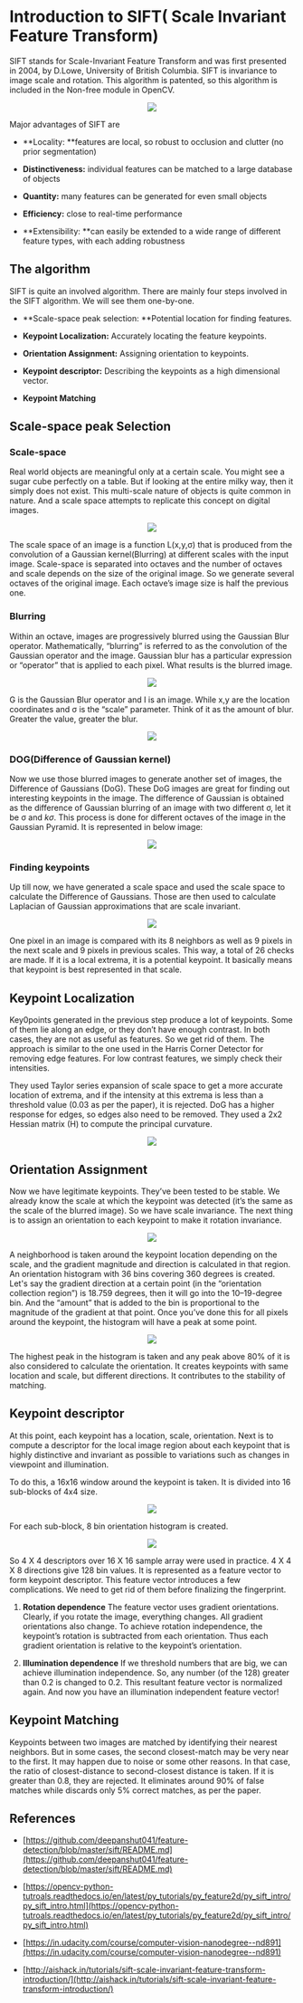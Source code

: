 # Introduction to SIFT( Scale Invariant Feature Transform)

SIFT stands for Scale-Invariant Feature Transform and was first presented in 2004, by D.Lowe, University of British Columbia. SIFT is invariance to image scale and rotation. This algorithm is patented, so this algorithm is included in the Non-free module in OpenCV.

<p align="center">   
    <img src="https://cdn-images-1.medium.com/max/2214/1*bPN9KN1Y7Lkl8_8wfNtQgA.png" />
</p>

Major advantages of SIFT are

- **Locality: **features are local, so robust to occlusion and clutter (no prior segmentation)

- **Distinctiveness:** individual features can be matched to a large database of objects

- **Quantity:** many features can be generated for even small objects

- **Efficiency:** close to real-time performance

- **Extensibility: **can easily be extended to a wide range of different feature types, with each adding robustness

## The algorithm

SIFT is quite an involved algorithm. There are mainly four steps involved in the SIFT algorithm. We will see them one-by-one.

- **Scale-space peak selection: **Potential location for finding features.

- **Keypoint Localization:** Accurately locating the feature keypoints.

- **Orientation Assignment:** Assigning orientation to keypoints.

- **Keypoint descriptor:** Describing the keypoints as a high dimensional vector.

- **Keypoint Matching**

## Scale-space peak Selection

### Scale-space

Real world objects are meaningful only at a certain scale. You might see a sugar cube perfectly on a table. But if looking at the entire milky way, then it simply does not exist. This multi-scale nature of objects is quite common in nature. And a scale space attempts to replicate this concept on digital images.

<p align="center">   
    <img src="https://cdn-images-1.medium.com/max/2000/0*ZlcI6l4Z6eNlfspE.jpg" />
</p>

The scale space of an image is a function L(x,y,σ) that is produced from the convolution of a Gaussian kernel(Blurring) at different scales with the input image. Scale-space is separated into octaves and the number of octaves and scale depends on the size of the original image. So we generate several octaves of the original image. Each octave’s image size is half the previous one.

### Blurring

Within an octave, images are progressively blurred using the Gaussian Blur operator. Mathematically, “blurring” is referred to as the convolution of the Gaussian operator and the image. Gaussian blur has a particular expression or “operator” that is applied to each pixel. What results is the blurred image.

<p align="center">   
    <img src="https://cdn-images-1.medium.com/max/2000/0*zVPWEA714BmeQKbt.jpg" />
</p>

G is the Gaussian Blur operator and I is an image. While x,y are the location coordinates and σ is the “scale” parameter. Think of it as the amount of blur. Greater the value, greater the blur.

<p align="center">   
    <img src="https://cdn-images-1.medium.com/max/2000/0*2Aj3iGxOTjVDtudQ.jpg" />
</p>

### DOG(Difference of Gaussian kernel)

Now we use those blurred images to generate another set of images, the Difference of Gaussians (DoG). These DoG images are great for finding out interesting keypoints in the image. The difference of Gaussian is obtained as the difference of Gaussian blurring of an image with two different σ, let it be σ and _kσ_. This process is done for different octaves of the image in the Gaussian Pyramid. It is represented in below image:

<p align="center">   
    <img src="https://cdn-images-1.medium.com/max/2000/0*DlULvyAuyXb1mSWb.jpg" />
</p>

### Finding keypoints

Up till now, we have generated a scale space and used the scale space to calculate the Difference of Gaussians. Those are then used to calculate Laplacian of Gaussian approximations that are scale invariant.

<p align="center">   
    <img src="https://cdn-images-1.medium.com/max/2000/0*nbK933cOIyNrmhWi.jpg" />
</p>

One pixel in an image is compared with its 8 neighbors as well as 9 pixels in the next scale and 9 pixels in previous scales. This way, a total of 26 checks are made. If it is a local extrema, it is a potential keypoint. It basically means that keypoint is best represented in that scale.

## Keypoint Localization

Key0points generated in the previous step produce a lot of keypoints. Some of them lie along an edge, or they don’t have enough contrast. In both cases, they are not as useful as features. So we get rid of them. The approach is similar to the one used in the Harris Corner Detector for removing edge features. For low contrast features, we simply check their intensities.

They used Taylor series expansion of scale space to get a more accurate location of extrema, and if the intensity at this extrema is less than a threshold value (0.03 as per the paper), it is rejected. DoG has a higher response for edges, so edges also need to be removed. They used a 2x2 Hessian matrix (H) to compute the principal curvature.

<p align="center">   
    <img src="https://cdn-images-1.medium.com/max/2000/1*6PxB0wSokjErBiwBT8LJ4A.png" />
</p>

## Orientation Assignment

Now we have legitimate keypoints. They’ve been tested to be stable. We already know the scale at which the keypoint was detected (it’s the same as the scale of the blurred image). So we have scale invariance. The next thing is to assign an orientation to each keypoint to make it rotation invariance.

<p align="center">   
    <img src="https://cdn-images-1.medium.com/max/2000/0*PTEzxvjSn4Y4uB1p.jpg" />
</p>

A neighborhood is taken around the keypoint location depending on the scale, and the gradient magnitude and direction is calculated in that region. An orientation histogram with 36 bins covering 360 degrees is created. Let's say the gradient direction at a certain point (in the “orientation collection region”) is 18.759 degrees, then it will go into the 10–19-degree bin. And the “amount” that is added to the bin is proportional to the magnitude of the gradient at that point. Once you’ve done this for all pixels around the keypoint, the histogram will have a peak at some point.

<p align="center">   
    <img src="https://cdn-images-1.medium.com/max/2000/0*HrkMSiOEvpWjyq2N.jpg" />
</p>

The highest peak in the histogram is taken and any peak above 80% of it is also considered to calculate the orientation. It creates keypoints with same location and scale, but different directions. It contributes to the stability of matching.

## **Keypoint descriptor**

At this point, each keypoint has a location, scale, orientation. Next is to compute a descriptor for the local image region about each keypoint that is highly distinctive and invariant as possible to variations such as changes in viewpoint and illumination.

To do this, a 16x16 window around the keypoint is taken. It is divided into 16 sub-blocks of 4x4 size.

<p align="center">   
    <img src="https://cdn-images-1.medium.com/max/2000/0*r_IdkzMnVs0FfbdI.jpg" />
</p>

For each sub-block, 8 bin orientation histogram is created.

<p align="center">   
    <img src="https://cdn-images-1.medium.com/max/2000/0*dTIaQNZYLrnr76Js.jpg" />
</p>

So 4 X 4 descriptors over 16 X 16 sample array were used in practice. 4 X 4 X 8 directions give 128 bin values. It is represented as a feature vector to form keypoint descriptor. This feature vector introduces a few complications. We need to get rid of them before finalizing the fingerprint.

1. **Rotation dependence** The feature vector uses gradient orientations. Clearly, if you rotate the image, everything changes. All gradient orientations also change. To achieve rotation independence, the keypoint’s rotation is subtracted from each orientation. Thus each gradient orientation is relative to the keypoint’s orientation.

1. **Illumination dependence** If we threshold numbers that are big, we can achieve illumination independence. So, any number (of the 128) greater than 0.2 is changed to 0.2. This resultant feature vector is normalized again. And now you have an illumination independent feature vector!

## Keypoint Matching

Keypoints between two images are matched by identifying their nearest neighbors. But in some cases, the second closest-match may be very near to the first. It may happen due to noise or some other reasons. In that case, the ratio of closest-distance to second-closest distance is taken. If it is greater than 0.8, they are rejected. It eliminates around 90% of false matches while discards only 5% correct matches, as per the paper.

## References

- [https://github.com/deepanshut041/feature-detection/blob/master/sift/README.md](https://github.com/deepanshut041/feature-detection/blob/master/sift/README.md)

- [https://opencv-python-tutroals.readthedocs.io/en/latest/py_tutorials/py_feature2d/py_sift_intro/py_sift_intro.html](https://opencv-python-tutroals.readthedocs.io/en/latest/py_tutorials/py_feature2d/py_sift_intro/py_sift_intro.html)

- [https://in.udacity.com/course/computer-vision-nanodegree--nd891](https://in.udacity.com/course/computer-vision-nanodegree--nd891)

- [http://aishack.in/tutorials/sift-scale-invariant-feature-transform-introduction/](http://aishack.in/tutorials/sift-scale-invariant-feature-transform-introduction/)

